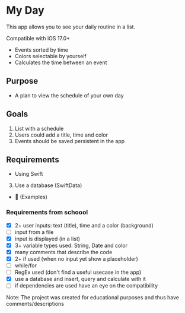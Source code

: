 # My Day

This app allows you to see your daily routine in a list.

Compatible with iOS 17.0+

- Events sorted by time
- Colors selectable by yourself
- Calculates the time between an event


## Purpose
- A plan to view the schedule of your own day

## Goals
1. List with a schedule
2. Users could add a title, time and color
3. Events should be saved persistent in the app

## Requirements
- Using Swift
3. Use a database (SwiftData)
- 🔴 (Examples)

### Requirements from schoool
- [x] 2+ user inputs: text (title), time and a color (background)
- [ ] input from a file
- [x] input is displayed (in a list)
- [x] 3+ variable types used: String, Date and color
- [x] many comments that describe the code
- [x] 2+ if used (when no input yet show a placeholder)
- [ ] while/for
- [ ] RegEx used (don't find a useful usecase in the app)
- [x] use a database and insert, query and calculate with it
- [ ] if dependencies are used have an eye on the compatibility

Note: The project was created for educational purposes and thus have comments/descriptions
